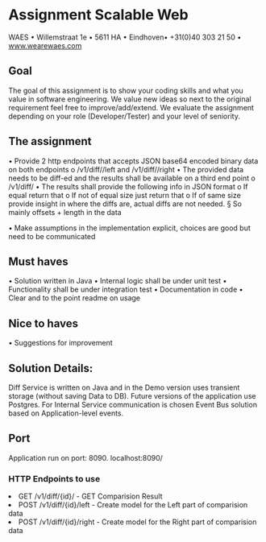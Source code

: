 <h1>Assignment Scalable Web</h1>

WAES • Willemstraat 1e • 5611 HA • Eindhoven• +31(0)40 303 21 50 • www.wearewaes.com

<h2>Goal</h2>
The goal of this assignment is to show your coding skills and what you value in software
engineering. We value new ideas so next to the original requirement feel free to
improve/add/extend.
We evaluate the assignment depending on your role (Developer/Tester) and your level of
seniority.
<h2>The assignment</h2>
• Provide 2 http endpoints that accepts JSON base64 encoded binary data on both
endpoints
o <host>/v1/diff/<ID>/left and <host>/v1/diff/<ID>/right
• The provided data needs to be diff-ed and the results shall be available on a third end
point
o <host>/v1/diff/<ID>
• The results shall provide the following info in JSON format
o If equal return that
o If not of equal size just return that
o If of same size provide insight in where the diffs are, actual diffs are not needed.
§ So mainly offsets + length in the data

• Make assumptions in the implementation explicit, choices are good but need to be
communicated
<h2>Must haves</h2>
• Solution written in Java
• Internal logic shall be under unit test
• Functionality shall be under integration test
• Documentation in code
• Clear and to the point readme on usage
<h2>Nice to haves</h2>
• Suggestions for improvement


<h2>Solution Details:</h2>
Diff Service is written on Java and in the Demo version uses transient storage (without saving Data to DB).
Future versions of the application use Postgres.
For Internal Service communication is chosen Event Bus solution based on Application-level events.

<h2>Port</h2>
Application run on port: 8090.
localhost:8090/

<h3>HTTP Endpoints to use</h3>
</ul>
<li>GET /v1/diff/{id}/ - GET Comparision Result</li>
<li>POST /v1/diff/{id}/left - Create model for the Left part of comparision data</li>
<li>POST /v1/diff/{id}/right - Create model for the Right part of comparision data</li>